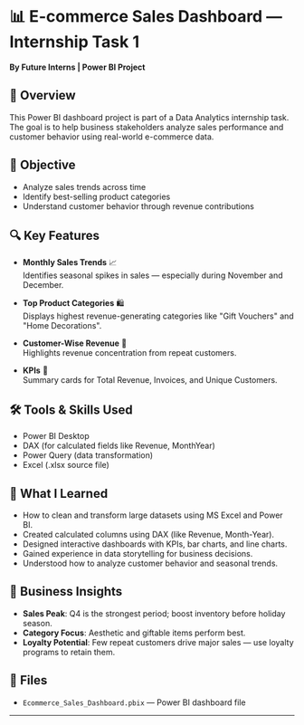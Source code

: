 # 📊 E-commerce Sales Dashboard — Internship Task 1  
**By Future Interns | Power BI Project**

## 📝 Overview  
This Power BI dashboard project is part of a Data Analytics internship task. The goal is to help business stakeholders analyze sales performance and customer behavior using real-world e-commerce data.

## 🎯 Objective  
- Analyze sales trends across time
- Identify best-selling product categories
- Understand customer behavior through revenue contributions

## 🔍 Key Features  
- **Monthly Sales Trends** 📈  
  Identifies seasonal spikes in sales — especially during November and December.

- **Top Product Categories** 🛍️  
  Displays highest revenue-generating categories like "Gift Vouchers" and "Home Decorations".

- **Customer-Wise Revenue** 👤  
  Highlights revenue concentration from repeat customers.

- **KPIs** 📌  
  Summary cards for Total Revenue, Invoices, and Unique Customers.

## 🛠️ Tools & Skills Used  
- Power BI Desktop  
- DAX (for calculated fields like Revenue, MonthYear)  
- Power Query (data transformation)  
- Excel (.xlsx source file)

## 🧠 What I Learned

- How to clean and transform large datasets using MS Excel and Power BI.
- Created calculated columns using DAX (like Revenue, Month-Year).
- Designed interactive dashboards with KPIs, bar charts, and line charts.
- Gained experience in data storytelling for business decisions.
- Understood how to analyze customer behavior and seasonal trends.

## 🧠 Business Insights  
- **Sales Peak**: Q4 is the strongest period; boost inventory before holiday season.  
- **Category Focus**: Aesthetic and giftable items perform best.  
- **Loyalty Potential**: Few repeat customers drive major sales — use loyalty programs to retain them.

## 📂 Files  
- `Ecommerce_Sales_Dashboard.pbix` — Power BI dashboard file  

---

